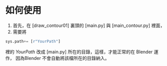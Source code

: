 # 如何使用
1. 首先，在 [draw_contour01] 裏頭的 [main.py] 與 [main_contour.py] 裡面，
2. 需要將
``` python
sys.path+= [r"YourPath"]
```
裡的 *YourPath* 改成 [main.py] 所在的目錄，這樣，才能正常的在 Blender 運作，
因為Blender 不會自動將該檔所在的目錄納入。